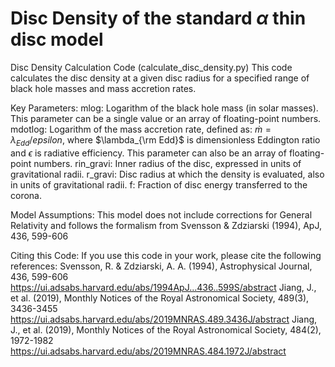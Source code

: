 # Disc Density of the standard $\alpha$ thin disc model

Disc Density Calculation Code (calculate_disc_density.py)
This code calculates the disc density at a given disc radius for a specified range of black hole masses and mass accretion rates.

Key Parameters:
mlog: Logarithm of the black hole mass (in solar masses). This parameter can be a single value or an array of floating-point numbers.
mdotlog: Logarithm of the mass accretion rate, defined as: $\dot{m}=\lambda_{Edd}/epsilon$, where $\lambda_{\rm Edd}$ is dimensionless Eddington ratio and $\epsilon$ is radiative efficiency. This parameter can also be an array of floating-point numbers.
rin_gravi: Inner radius of the disc, expressed in units of gravitational radii.
r_gravi: Disc radius at which the density is evaluated, also in units of gravitational radii.
f: Fraction of disc energy transferred to the corona.

Model Assumptions:
This model does not include corrections for General Relativity and follows the formalism from Svensson & Zdziarski (1994), ApJ, 436, 599-606

Citing this Code:
If you use this code in your work, please cite the following references:
Svensson, R. & Zdziarski, A. A. (1994), Astrophysical Journal, 436, 599-606
https://ui.adsabs.harvard.edu/abs/1994ApJ...436..599S/abstract
Jiang, J., et al. (2019), Monthly Notices of the Royal Astronomical Society, 489(3), 3436-3455
https://ui.adsabs.harvard.edu/abs/2019MNRAS.489.3436J/abstract
Jiang, J., et al. (2019), Monthly Notices of the Royal Astronomical Society, 484(2), 1972-1982
https://ui.adsabs.harvard.edu/abs/2019MNRAS.484.1972J/abstract
